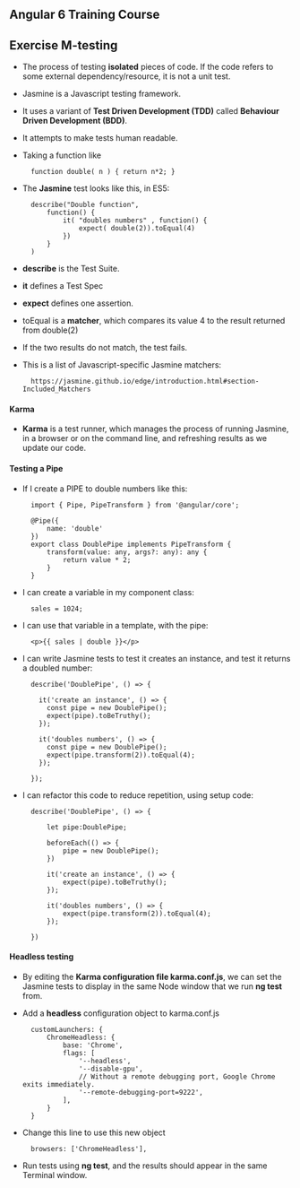## Angular 6 Training Course
## Exercise M-testing

- The process of testing **isolated** pieces of code. If the code refers to some external dependency/resource, it is not a unit test.
- Jasmine is a Javascript testing framework.
- It uses a variant of **Test Driven Development (TDD)** called **Behaviour Driven Development (BDD)**.
- It attempts to make tests human readable.
- Taking a function like

		function double( n ) { return n*2; }
		
- The **Jasmine** test looks like this, in ES5:

		describe("Double function", 
			function() {
				it( "doubles numbers" , function() {
					expect( double(2)).toEqual(4)
				})
			}
		)
		
- **describe** is the Test Suite.
- **it** defines a Test Spec
- **expect** defines one assertion.
- toEqual is a **matcher**, which compares its value 4 to the result returned from double(2)
- If the two results do not match, the test fails.
- This is a list of Javascript-specific Jasmine matchers:

		https://jasmine.github.io/edge/introduction.html#section-Included_Matchers

#### Karma

- **Karma** is a test runner, which manages the process of running Jasmine, in a browser or on the command line, and refreshing results as we update our code.

#### Testing a Pipe

- If I create a PIPE to double numbers like this:

		import { Pipe, PipeTransform } from '@angular/core';
		
		@Pipe({
			name: 'double'
		})
		export class DoublePipe implements PipeTransform {
			transform(value: any, args?: any): any {
				return value * 2;
			}
		}
		
- I can create a variable in my component class:

		sales = 1024;
		
- I can use that variable in a template, with the pipe:

		<p>{{ sales | double }}</p>
		
- I can write Jasmine tests to test it creates an instance, and test it returns a doubled number:

		describe('DoublePipe', () => {
		
		  it('create an instance', () => {
		    const pipe = new DoublePipe();
		    expect(pipe).toBeTruthy();
		  });
		
		  it('doubles numbers', () => {
		    const pipe = new DoublePipe();
		    expect(pipe.transform(2)).toEqual(4);
		  });
		
		});

- I can refactor this code to reduce repetition, using setup code:

		describe('DoublePipe', () => {
		
		    let pipe:DoublePipe;
		
		    beforeEach(() => {
		        pipe = new DoublePipe();
		    })
		
			it('create an instance', () => {
				expect(pipe).toBeTruthy();
			});
		
			it('doubles numbers', () => {
				expect(pipe.transform(2)).toEqual(4);
			});
		
		})
		
#### Headless testing

- By editing the **Karma configuration file karma.conf.js**, we can set the Jasmine tests to display in the same Node window that we run **ng test** from.
- Add a **headless** configuration object to karma.conf.js

		customLaunchers: {
			ChromeHeadless: {
				base: 'Chrome',
				flags: [
					'--headless',
					'--disable-gpu',
					// Without a remote debugging port, Google Chrome exits immediately.
					'--remote-debugging-port=9222',
				],
			}
		}
		
- Change this line to use this new object 

		browsers: ['ChromeHeadless'],
		
- Run tests using **ng test**, and the results should appear in the same Terminal window.